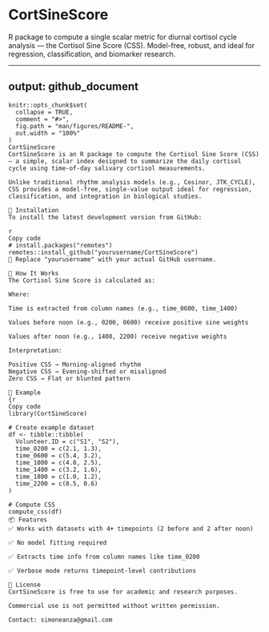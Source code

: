 # CortSineScore
R package to compute a single scalar metric for diurnal cortisol cycle analysis — the Cortisol Sine Score (CSS). Model-free, robust, and ideal for regression, classification, and biomarker research.


---
output: github_document
---

<!-- README.md is generated from README.Rmd. Please edit that file -->

```{r, include = FALSE}
knitr::opts_chunk$set(
  collapse = TRUE,
  comment = "#>",
  fig.path = "man/figures/README-",
  out.width = "100%"
)
CortSineScore
CortSineScore is an R package to compute the Cortisol Sine Score (CSS) — a simple, scalar index designed to summarize the daily cortisol cycle using time-of-day salivary cortisol measurements.

Unlike traditional rhythm analysis models (e.g., Cosinor, JTK_CYCLE), CSS provides a model-free, single-value output ideal for regression, classification, and integration in biological studies.

🚀 Installation
To install the latest development version from GitHub:

r
Copy code
# install.packages("remotes")
remotes::install_github("yourusername/CortSineScore")
🔁 Replace "yourusername" with your actual GitHub username.

🧠 How It Works
The Cortisol Sine Score is calculated as:

Where:

Time is extracted from column names (e.g., time_0600, time_1400)

Values before noon (e.g., 0200, 0600) receive positive sine weights

Values after noon (e.g., 1400, 2200) receive negative weights

Interpretation:

Positive CSS → Morning-aligned rhythm
Negative CSS → Evening-shifted or misaligned
Zero CSS → Flat or blunted pattern

🧪 Example
{r
Copy code
library(CortSineScore)

# Create example dataset
df <- tibble::tibble(
  Volunteer.ID = c("S1", "S2"),
  time_0200 = c(2.1, 1.3),
  time_0600 = c(5.4, 3.2),
  time_1000 = c(4.8, 2.5),
  time_1400 = c(3.2, 1.6),
  time_1800 = c(1.0, 1.2),
  time_2200 = c(0.5, 0.6)
)

# Compute CSS
compute_css(df)
📦 Features
✅ Works with datasets with 4+ timepoints (2 before and 2 after noon)

✅ No model fitting required

✅ Extracts time info from column names like time_0200

✅ Verbose mode returns timepoint-level contributions

📜 License
CortSineScore is free to use for academic and research purposes.

Commercial use is not permitted without written permission.

Contact: simoneanza@gmail.com
